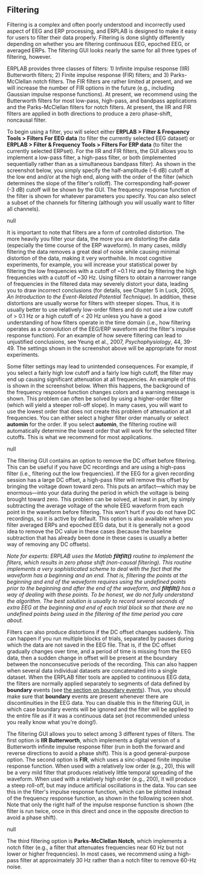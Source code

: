 ## Filtering
Filtering is a complex and often poorly understood and incorrectly used aspect of EEG and ERP processing, and ERPLAB is designed to make it easy for users to filter their data properly.  Filtering is done slightly differently depending on whether you are filtering continuous EEG, epoched EEG, or averaged ERPs.  The filtering GUI looks nearly the same for all three types of filtering, however.

ERPLAB provides three classes of filters: 1) Infinite impulse response (IIR) Butterworth filters; 2) Finite impulse response (FIR) filters; and 3) Parks-McClellan notch filters.  The FIR filters are rather limited at present, and we will increase the number of FIR options in the future (e.g., including Gaussian impulse response functions).  At present, we recommend using the Butterworth filters for most low-pass, high-pass, and bandpass applications and the Parks-McClellan filters for notch filters. At present, the IIR and FIR filters are applied in both directions to produce a zero phase-shift, noncausal filter.

To begin using a filter, you will select either **ERPLAB > Filter & Frequency Tools > Filters For EEG data** (to filter the currently selected EEG dataset) or **ERPLAB > Filter & Frequency Tools > Filters For ERP data** (to filter the currently selected ERPset). For the IIR and FIR filters, the GUI allows you to implement a low-pass filter, a high-pass filter, or both (implemented sequentially rather than as a simultaneous bandpass filter).  As shown in the screenshot below, you simply specify the half-amplitude (-6 dB) cutoff at the low end and/or at the high end, along with the order of the filter (which determines the slope of the filter's rolloff).  The corresponding half-power (-3 dB) cutoff will be shown by the GUI.  The frequency response function of the filter is shown for whatever parameters you specify.  You can also select a subset of the channels for filtering (although you will usually want to filter all channels).

null

It is important to note that filters are a form of controlled distortion.  The more heavily you filter your data, the more you are distorting the data (especially the time course of the ERP waveform).  In many cases, mildly filtering the data removes a great deal of noise while causing minimal distortion of the data, making it very worthwhile.  In most cognitive experiments, for example, you will increase your statistical power by filtering the low frequencies with a cutoff of ~0.1 Hz and by filtering the high frequencies with a cutoff of ~30 Hz.  Using filters to obtain a narrower range of frequencies in the filtered data may severely distort your data, leading you to draw incorrect conclusions  (for details, see Chapter 5 in Luck, 2005, _An Introduction to the Event-Related Potential Technique_).  In addition, these distortions are usually worse for filters with steeper slopes.  Thus, it is usually better to use relatively low-order filters and do not use a low cutoff of  > 0.1 Hz or a high cutoff of < 20 Hz unless you have a good understanding of how filters operate in the time domain (i.e., how filtering operates as a convolution of the EEG/ERP waveform and the filter's impulse response function). For an example of how severe filtering can lead to unjustified conclusions, see Yeung et al., 2007, _Psychophysiology_, 44, 39-49.  The settings shown in the screenshot above will be appropriate for most experiments.

Some filter settings may lead to unintended consequences.  For example, if you select a fairly high low cutoff and a fairly low high cutoff, the filter may end up causing significant attenuation at all frequencies.  An example of this is shown in the screenshot below.  When this happens, the background of the frequency response function changes colors and a warning message is shown.  This problem can often be solved by using a higher-order filter (which will yield a steeper roll-off slope).  In many cases, you will want to use the lowest order that does not create this problem of attenuation at all frequencies.  You can either select a higher filter order manually or select **automin** for the order.  If you select **automin**, the filtering routine will automatically determine the lowest order that will work for the selected filter cutoffs.  This is what we recommend for most applications.

null

The filtering GUI contains an option to remove the DC offset before filtering.  This can be useful if you have DC recordings and are using a high-pass filter (i.e., filtering out the low frequencies).  If the EEG for a given recording session has a large DC offset, a high-pass filter will remove this offset by bringing the voltage down toward zero.  This puts an artifact—which may be enormous—into your data during the period in which the voltage is being brought toward zero.  This problem can be solved, at least in part, by simply subtracting the average voltage of the whole EEG waveform from each point in the waveform before filtering.  This won't hurt if you do not have DC recordings, so it is active by default.  This option is also available when you filter averaged ERPs and epoched EEG data, but it is generally not a good idea to remove the DC value in these cases (because the baseline subtraction that has already been done in these cases is usually a better way of removing any DC offsets).

_Note for experts: ERPLAB uses the Matlab **filtfilt()** routine to implement the filters, which results in zero phase shift (non-causal filtering).  This routine implements a very sophisticated scheme to deal with the fact that the waveform has a beginning and an end.  That is, filtering the points at the beginning and end of the waveform requires using the undefined points prior to the beginning and after the end of the waveform, and **filtfilt()** has a way of dealing with these points.  To be honest, we do not fully understand the algorithm.  The best solution is usually to record several seconds of extra EEG at the beginning and end of each trial block so that there are no undefined points being used in the filtering of the time period you care about._

Filters can also produce distortions if the DC offset changes suddenly.  This can happen if you run multiple blocks of trials, separated by pauses during which the data are not saved in the EEG file. That is, if the DC offset gradually changes over time, and a period of time is missing from the EEG data, then a sudden change in offset will be present at the boundary between the nonconsecutive periods of the recording. This can also happen when several data individual datasets are concatenated into a single dataset.  When the ERPLAB filter tools are applied to continuous EEG data, the filters are normally applied separately to segments of data defined by **boundary** events (see [the section on boundary events](https://github.com/lucklab/erplab/wiki/Boundary-Events-and-Disabled-Events)).  Thus, you should make sure that **boundary** events are present whenever there are discontinuities in the EEG data.  You can disable this in the filtering GUI, in which case boundary events will be ignored and the filter will be applied to the entire file as if it was a continuous data set (not recommended unless you really know what you're doing!).

The filtering GUI allows you to select among 3 different types of filters.  The first option is **IIR Butterworth**, which implements a digital version of a Butterworth infinite impulse response filter (run in both the forward and reverse directions to avoid a phase shift).  This is a good general-purpose option.  The second option is **FIR**, which uses a sinc-shaped finite impulse response function.  When used with a relatively low order (e.g., 20), this will be a very mild filter that produces relatively little temporal spreading of the waveform.  When used with a relatively high order (e.g., 200), it will produce a steep roll-off, but may induce artificial oscillations in the data.  You can see this in the filter's impulse response function, which can be plotted instead of the frequency response function, as shown in the following screen shot.  Note that only the right half of the impulse response function is shown (the filter is run twice, once in this direct and once in the opposite direction to avoid a phase shift).

null

The third filtering option is **Parks-McClellan Notch**, which implements a notch filter (e.g., a filter that attenuates frequencies near 60 Hz but not lower or higher frequencies).  In most cases, we recommend using a high-pass filter at approximately 30 Hz rather than a notch filter to remove 60-Hz noise.